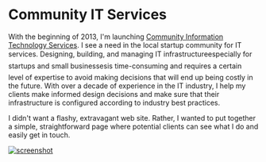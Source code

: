 # Community IT Services

With the beginning of 2013, I'm launching [Community Information Technology Services](http://www.communityits.com/).  I see a need in the local startup community for IT services.  Designing, building, and managing IT infrastructure&#151;especially for startups and small businesses&#151;is time-consuming and requires a certain level of expertise to avoid making decisions that will end up being costly in the future.  With over a decade of experience in the IT industry, I help my clients make informed design decisions and make sure that their infrastructure is configured according to industry best practices.

I didn't want a flashy, extravagant web site.  Rather, I wanted to put together a simple, straightforward page where potential clients can see what I do and easily get in touch.

[![screenshot](https://lh5.googleusercontent.com/-kjJ_rPnewgc/UOIOcrWzEfI/AAAAAAAAGcc/18Ep2LxNH4E/w819-h790-n-k/0e392405f0456fd21d2383cd24160f62f198726d3c.png#stretch-me)](http://www.communityits.com/)
